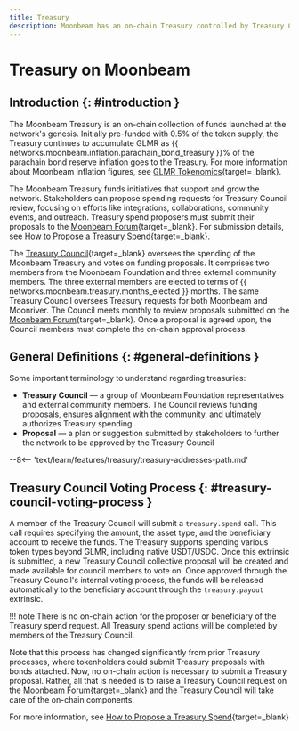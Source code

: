 ```yaml
---
title: Treasury
description: Moonbeam has an on-chain Treasury controlled by Treasury Council members, enabling stakeholders to submit proposals to further the network.
---
```


# Treasury on Moonbeam

## Introduction {: #introduction }

The Moonbeam Treasury is an on-chain collection of funds launched at the network's genesis. Initially pre-funded with 0.5% of the token supply, the Treasury continues to accumulate GLMR as {{ networks.moonbeam.inflation.parachain_bond_treasury }}% of the parachain bond reserve inflation goes to the Treasury. For more information about Moonbeam inflation figures, see [GLMR Tokenomics](https://moonbeam.foundation/glimmer-token-tokenomics/){target=\_blank}.

The Moonbeam Treasury funds initiatives that support and grow the network. Stakeholders can propose spending requests for Treasury Council review, focusing on efforts like integrations, collaborations, community events, and outreach. Treasury spend proposers must submit their proposals to the [Moonbeam Forum](https://forum.moonbeam.network/c/governance/treasury-proposals/8){target=\_blank}. For submission details, see [How to Propose a Treasury Spend](/tokens/governance/treasury-spend/){target=\_blank}.

The [Treasury Council](https://forum.moonbeam.network/g/TreasuryCouncil){target=\_blank} oversees the spending of the Moonbeam Treasury and votes on funding proposals. It comprises two members from the Moonbeam Foundation and three external community members. The three external members are elected to terms of {{ networks.moonbeam.treasury.months_elected }} months. The same Treasury Council oversees Treasury requests for both Moonbeam and Moonriver. The Council meets monthly to review proposals submitted on the [Moonbeam Forum](https://forum.moonbeam.network/c/governance/treasury-proposals/8){target=\_blank}. Once a proposal is agreed upon, the Council members must complete the on-chain approval process.

## General Definitions {: #general-definitions }

Some important terminology to understand regarding treasuries:

- **Treasury Council** — a group of Moonbeam Foundation representatives and external community members. The Council reviews funding proposals, ensures alignment with the community, and ultimately authorizes Treasury spending
- **Proposal** — a plan or suggestion submitted by stakeholders to further the network to be approved by the Treasury Council

--8<-- 'text/learn/features/treasury/treasury-addresses-path.md'

## Treasury Council Voting Process {: #treasury-council-voting-process }

A member of the Treasury Council will submit a `treasury.spend` call. This call requires specifying the amount, the asset type, and the beneficiary account to receive the funds. The Treasury supports spending various token types beyond GLMR, including native USDT/USDC. Once this extrinsic is submitted, a new Treasury Council collective proposal will be created and made available for council members to vote on. Once approved through the Treasury Council's internal voting process, the funds will be released automatically to the beneficiary account through the `treasury.payout` extrinsic.
 
!!! note
    There is no on-chain action for the proposer or beneficiary of the Treasury spend request.
    All Treasury spend actions will be completed by members of the Treasury Council.

Note that this process has changed significantly from prior Treasury processes, where tokenholders could submit Treasury proposals with bonds attached. Now, no on-chain action is necessary to submit a Treasury proposal. Rather, all that is needed is to raise a Treasury Council request on the [Moonbeam Forum](https://forum.moonbeam.network/c/governance/treasury-proposals/8){target=\_blank} and the Treasury Council will take care of the on-chain components. 

For more information, see [How to Propose a Treasury Spend](/tokens/governance/treasury-spend/#next-steps){target=\_blank}